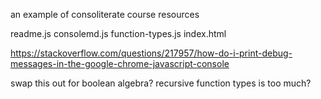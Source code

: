 an example of consoliterate course resources

readme.js
consolemd.js
function-types.js
index.html

https://stackoverflow.com/questions/217957/how-do-i-print-debug-messages-in-the-google-chrome-javascript-console

swap this out for boolean algebra?  recursive function types is too much?